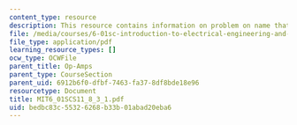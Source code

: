 ```yaml
---
content_type: resource
description: This resource contains information on problem on name that node.
file: /media/courses/6-01sc-introduction-to-electrical-engineering-and-computer-science-i-spring-2011/bedbc83c55326268b33b01abad20eba6_MIT6_01SCS11_8_3_1.pdf
file_type: application/pdf
learning_resource_types: []
ocw_type: OCWFile
parent_title: Op-Amps
parent_type: CourseSection
parent_uid: 6912b6f0-dfbf-7463-fa37-8df8bde18e96
resourcetype: Document
title: MIT6_01SCS11_8_3_1.pdf
uid: bedbc83c-5532-6268-b33b-01abad20eba6
---
```


